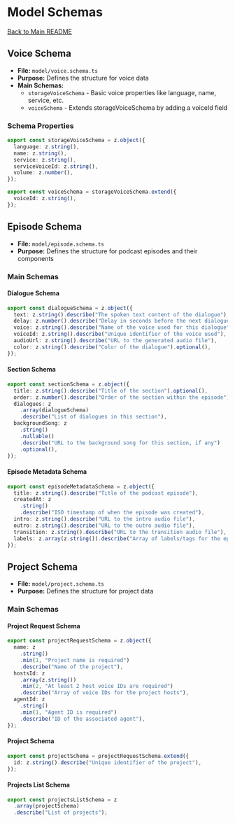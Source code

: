 # Model Schemas

[Back to Main README](../README.md)

## Voice Schema

- **File:** `model/voice.schema.ts`
- **Purpose:** Defines the structure for voice data
- **Main Schemas:**
  - `storageVoiceSchema` - Basic voice properties like language, name, service, etc.
  - `voiceSchema` - Extends storageVoiceSchema by adding a voiceId field

### Schema Properties

```typescript
export const storageVoiceSchema = z.object({
  language: z.string(),
  name: z.string(),
  service: z.string(),
  serviceVoiceId: z.string(),
  volume: z.number(),
});

export const voiceSchema = storageVoiceSchema.extend({
  voiceId: z.string(),
});
```

## Episode Schema

- **File:** `model/episode.schema.ts`
- **Purpose:** Defines the structure for podcast episodes and their components

### Main Schemas

#### Dialogue Schema

```typescript
export const dialogueSchema = z.object({
  text: z.string().describe("The spoken text content of the dialogue"),
  delay: z.number().describe("Delay in seconds before the next dialogue"),
  voice: z.string().describe("Name of the voice used for this dialogue"),
  voiceId: z.string().describe("Unique identifier of the voice used"),
  audioUrl: z.string().describe("URL to the generated audio file"),
  color: z.string().describe("Color of the dialogue").optional(),
});
```

#### Section Schema

```typescript
export const sectionSchema = z.object({
  title: z.string().describe("Title of the section").optional(),
  order: z.number().describe("Order of the section within the episode"),
  dialogues: z
    .array(dialogueSchema)
    .describe("List of dialogues in this section"),
  backgroundSong: z
    .string()
    .nullable()
    .describe("URL to the background song for this section, if any")
    .optional(),
});
```

#### Episode Metadata Schema

```typescript
export const episodeMetadataSchema = z.object({
  title: z.string().describe("Title of the podcast episode"),
  createdAt: z
    .string()
    .describe("ISO timestamp of when the episode was created"),
  intro: z.string().describe("URL to the intro audio file"),
  outro: z.string().describe("URL to the outro audio file"),
  transition: z.string().describe("URL to the transition audio file"),
  labels: z.array(z.string()).describe("Array of labels/tags for the episode"),
});
```

## Project Schema

- **File:** `model/project.schema.ts`
- **Purpose:** Defines the structure for project data

### Main Schemas

#### Project Request Schema

```typescript
export const projectRequestSchema = z.object({
  name: z
    .string()
    .min(1, "Project name is required")
    .describe("Name of the project"),
  hostsId: z
    .array(z.string())
    .min(2, "At least 2 host voice IDs are required")
    .describe("Array of voice IDs for the project hosts"),
  agentId: z
    .string()
    .min(1, "Agent ID is required")
    .describe("ID of the associated agent"),
});
```

#### Project Schema

```typescript
export const projectSchema = projectRequestSchema.extend({
  id: z.string().describe("Unique identifier of the project"),
});
```

#### Projects List Schema

```typescript
export const projectsListSchema = z
  .array(projectSchema)
  .describe("List of projects");
```
